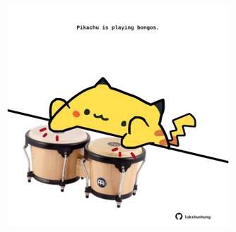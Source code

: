 <!-- built at 04/03/2023, 07:01:11 UTC -->
<p align="center">
  <img width="500" height="500" src="./ReadmeImage.svg">
</p>
